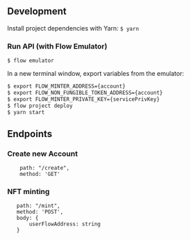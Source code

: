 ## Development

Install project dependencies with Yarn: `$ yarn`

 ### Run API (with Flow Emulator)

`$ flow emulator`

In a new terminal window, export variables from the emulator:

```sh
$ export FLOW_MINTER_ADDRESS={account}
$ export FLOW_NON_FUNGIBLE_TOKEN_ADDRESS={account}
$ export FLOW_MINTER_PRIVATE_KEY={servicePrivKey}
$ flow project deploy
$ yarn start
```

## Endpoints

### Create new Account

```
    path: "/create",
    method: 'GET'
```

 ### NFT minting

 ```
    path: "/mint",
    method: 'POST',
    body: {
        userFlowAddress: string
    }
```
